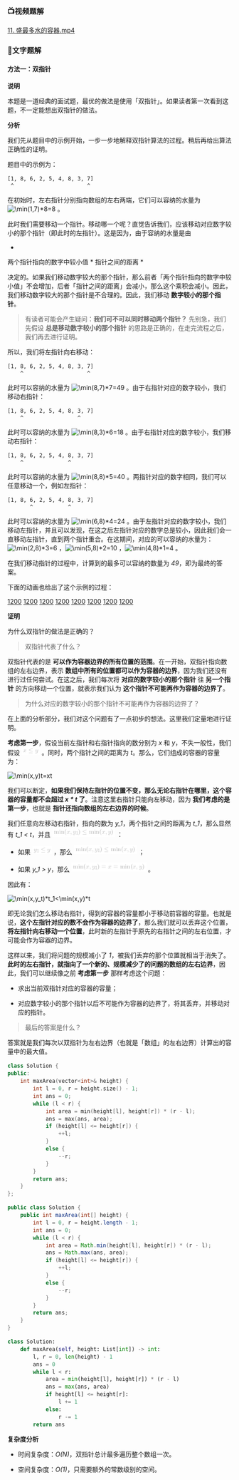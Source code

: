 ### 📺视频题解  
 [11. 盛最多水的容器.mp4](957b76df-2f97-420b-8949-caabfc71a914)

### 📖文字题解
#### 方法一：双指针

**说明**

本题是一道经典的面试题，最优的做法是使用「双指针」。如果读者第一次看到这题，不一定能想出双指针的做法。

**分析**

我们先从题目中的示例开始，一步一步地解释双指针算法的过程。稍后再给出算法正确性的证明。

题目中的示例为：

```
[1, 8, 6, 2, 5, 4, 8, 3, 7]
 ^                       ^
```

在初始时，左右指针分别指向数组的左右两端，它们可以容纳的水量为 ![\min(1,7)*8=8 ](./p__min_1,_7__*_8_=_8_.png) 。

此时我们需要移动一个指针。移动哪一个呢？直觉告诉我们，应该移动对应数字较小的那个指针（即此时的左指针）。这是因为，由于容纳的水量是由

*
两个指针指向的数字中较小值 * 指针之间的距离
*

决定的。如果我们移动数字较大的那个指针，那么前者「两个指针指向的数字中较小值」不会增加，后者「指针之间的距离」会减小，那么这个乘积会减小。因此，我们移动数字较大的那个指针是不合理的。因此，我们移动 **数字较小的那个指针**。

> 有读者可能会产生疑问：**我们可不可以同时移动两个指针？** 先别急，我们先假设 **总是移动数字较小的那个指针** 的思路是正确的，在走完流程之后，我们再去进行证明。

所以，我们将左指针向右移动：

```
[1, 8, 6, 2, 5, 4, 8, 3, 7]
    ^                    ^
```

此时可以容纳的水量为 ![\min(8,7)*7=49 ](./p__min_8,_7__*_7_=_49_.png) 。由于右指针对应的数字较小，我们移动右指针：

```
[1, 8, 6, 2, 5, 4, 8, 3, 7]
    ^                 ^
```

此时可以容纳的水量为 ![\min(8,3)*6=18 ](./p__min_8,_3__*_6_=_18_.png) 。由于右指针对应的数字较小，我们移动右指针：

```
[1, 8, 6, 2, 5, 4, 8, 3, 7]
    ^              ^
```

此时可以容纳的水量为 ![\min(8,8)*5=40 ](./p__min_8,_8__*_5_=_40_.png) 。两指针对应的数字相同，我们可以任意移动一个，例如左指针：

```
[1, 8, 6, 2, 5, 4, 8, 3, 7]
       ^           ^
```

此时可以容纳的水量为 ![\min(6,8)*4=24 ](./p__min_6,_8__*_4_=_24_.png) 。由于左指针对应的数字较小，我们移动左指针，并且可以发现，在这之后左指针对应的数字总是较小，因此我们会一直移动左指针，直到两个指针重合。在这期间，对应的可以容纳的水量为：![\min(2,8)*3=6 ](./p__min_2,_8__*_3_=_6_.png) ，![\min(5,8)*2=10 ](./p__min_5,_8__*_2_=_10_.png) ，![\min(4,8)*1=4 ](./p__min_4,_8__*_1_=_4_.png) 。

在我们移动指针的过程中，计算到的最多可以容纳的数量为 *49*，即为最终的答案。

下面的动画也给出了这个示例的过程：

  [1200](https://pic.leetcode-cn.com/Figures/11_Container_WaterSlide1.PNG)  [1200](https://pic.leetcode-cn.com/Figures/11_Container_WaterSlide2.PNG)  [1200](https://pic.leetcode-cn.com/Figures/11_Container_WaterSlide3.PNG)  [1200](https://pic.leetcode-cn.com/Figures/11_Container_WaterSlide4.PNG)  [1200](https://pic.leetcode-cn.com/Figures/11_Container_WaterSlide5.PNG)  [1200](https://pic.leetcode-cn.com/Figures/11_Container_WaterSlide6.PNG)  [1200](https://pic.leetcode-cn.com/Figures/11_Container_WaterSlide7.PNG)  [1200](https://pic.leetcode-cn.com/Figures/11_Container_WaterSlide8.PNG) 

**证明**

为什么双指针的做法是正确的？

> 双指针代表了什么？

双指针代表的是 **可以作为容器边界的所有位置的范围**。在一开始，双指针指向数组的左右边界，表示 **数组中所有的位置都可以作为容器的边界**，因为我们还没有进行过任何尝试。在这之后，我们每次将 **对应的数字较小的那个指针** 往 **另一个指针** 的方向移动一个位置，就表示我们认为 **这个指针不可能再作为容器的边界了**。

> 为什么对应的数字较小的那个指针不可能再作为容器的边界了？

在上面的分析部分，我们对这个问题有了一点初步的想法。这里我们定量地进行证明。

**考虑第一步**，假设当前左指针和右指针指向的数分别为 *x* 和 *y*，不失一般性，我们假设 ![x\leqy ](./p__x_leq_y_.png) 。同时，两个指针之间的距离为 *t*。那么，它们组成的容器的容量为：

![\min(x,y)*t=x*t ](./p___min_x,_y__*_t_=_x_*_t__.png) 

我们可以断定，**如果我们保持左指针的位置不变，那么无论右指针在哪里，这个容器的容量都不会超过 *x * t* 了**。注意这里右指针只能向左移动，因为 **我们考虑的是第一步**，也就是 **指针还指向数组的左右边界的时候**。

我们任意向左移动右指针，指向的数为 *y_1*，两个指针之间的距离为 *t_1*，那么显然有 *t_1 < t*，并且 ![\min(x,y_1)\leq\min(x,y) ](./p__min_x,_y_1__leq_min_x,_y__.png) ：

- 如果 ![y_1\leqy ](./p__y_1_leq_y_.png) ，那么 ![\min(x,y_1)\leq\min(x,y) ](./p__min_x,_y_1__leq_min_x,_y__.png) ；

- 如果 *y_1 > y*，那么 ![\min(x,y_1)=x=\min(x,y) ](./p__min_x,_y_1__=_x_=_min_x,_y__.png) 。

因此有：

![\min(x,y_t)*t_1<\min(x,y)*t ](./p___min_x,_y_t__*_t_1___min_x,_y__*_t__.png) 

即无论我们怎么移动右指针，得到的容器的容量都小于移动前容器的容量。也就是说，**这个左指针对应的数不会作为容器的边界了**，那么我们就可以丢弃这个位置，**将左指针向右移动一个位置**，此时新的左指针于原先的右指针之间的左右位置，才可能会作为容器的边界。

这样以来，我们将问题的规模减小了 *1*，被我们丢弃的那个位置就相当于消失了。**此时的左右指针，就指向了一个新的、规模减少了的问题的数组的左右边界**，因此，我们可以继续像之前 **考虑第一步** 那样考虑这个问题：

- 求出当前双指针对应的容器的容量；

- 对应数字较小的那个指针以后不可能作为容器的边界了，将其丢弃，并移动对应的指针。

> 最后的答案是什么？

答案就是我们每次以双指针为左右边界（也就是「数组」的左右边界）计算出的容量中的最大值。

```C++ [sol1-C++]
class Solution {
public:
    int maxArea(vector<int>& height) {
        int l = 0, r = height.size() - 1;
        int ans = 0;
        while (l < r) {
            int area = min(height[l], height[r]) * (r - l);
            ans = max(ans, area);
            if (height[l] <= height[r]) {
                ++l;
            }
            else {
                --r;
            }
        }
        return ans;
    }
};
```

```Java [sol1-Java]
public class Solution {
    public int maxArea(int[] height) {
        int l = 0, r = height.length - 1;
        int ans = 0;
        while (l < r) {
            int area = Math.min(height[l], height[r]) * (r - l);
            ans = Math.max(ans, area);
            if (height[l] <= height[r]) {
                ++l;
            }
            else {
                --r;
            }
        }
        return ans;
    }
}
```

```Python [sol1-Python3]
class Solution:
    def maxArea(self, height: List[int]) -> int:
        l, r = 0, len(height) - 1
        ans = 0
        while l < r:
            area = min(height[l], height[r]) * (r - l)
            ans = max(ans, area)
            if height[l] <= height[r]:
                l += 1
            else:
                r -= 1
        return ans
```


**复杂度分析**

- 时间复杂度：*O(N)*，双指针总计最多遍历整个数组一次。

- 空间复杂度：*O(1)*，只需要额外的常数级别的空间。